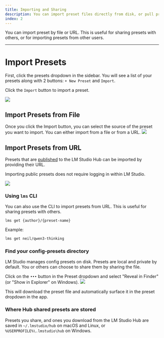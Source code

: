 ```yaml
---
title: Importing and Sharing
description: You can import preset files directly from disk, or pull presets made by others via URL.
index: 2
---
```


You can import preset by file or URL. This is useful for sharing presets with others, or for importing presets from other users.

<hr>

# Import Presets

First, click the presets dropdown in the sidebar. You will see a list of your presets along with 2 buttons: `+ New Preset` and `Import`.

Click the `Import` button to import a preset.

<img src="/assets/docs/preset-import-button.png" data-caption="Import Presets" />

## Import Presets from File

Once you click the Import button, you can select the source of the preset you want to import. You can either import from a file or from a URL.
<img src="/assets/docs/import-preset-from-file.png" data-caption="Import one or more Presets from file" />

## Import Presets from URL

Presets that are [published](/docs/app/presets/publish) to the LM Studio Hub can be imported by providing their URL.

Importing public presets does not require logging in within LM Studio.

<img src="/assets/docs/import-preset-from-url.png" data-caption="Import Presets by URL" />

### Using `lms` CLI
You can also use the CLI to import presets from URL. This is useful for sharing presets with others.

```
lms get {author}/{preset-name}
```

Example:
```bash
lms get neil/qwen3-thinking
```


### Find your config-presets directory

LM Studio manages config presets on disk. Presets are local and private by default. You or others can choose to share them by sharing the file.

Click on the `•••` button in the Preset dropdown and select "Reveal in Finder" (or "Show in Explorer" on Windows).
<img src="/assets/docs/preset-reveal-in-finder.png" data-caption="Reveal Preset in your local file system" />

This will download the preset file and automatically surface it in the preset dropdown in the app. 

### Where Hub shared presets are stored
Presets you share, and ones you download from the LM Studio Hub are saved in `~/.lmstudio/hub` on macOS and Linux, or `%USERPROFILE%\.lmstudio\hub` on Windows. 